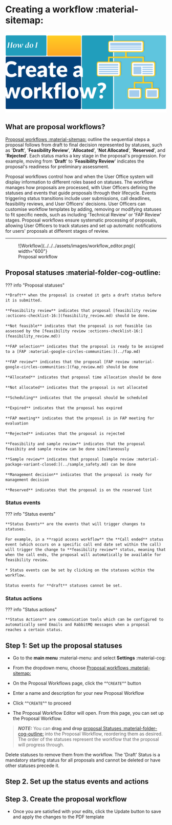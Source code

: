 # Creating a workflow :material-sitemap:

![Workflow](../../../assets/images/workflow.png)

## What are proposal workflows?

[Proposal workflows :material-sitemap:](../settings/proposal_workflow.md) outline the sequential steps a proposal follows from draft to final decision represented by statuses, such as '**Draft**', '**Feasibility Review**', '**Allocated**', '**Not Allocated**', '**Reserved**', and '**Rejected**'. Each status marks a key stage in the proposal's progression. For example, moving from '**Draft**' to '**Feasibility Review**' indicates the proposal's readiness for preliminary assessment. 

Proposal workflows control how and when the User Office system will display information to different roles based on statuses. The workflow manages how proposals are processed, with User Officers defining the statuses and events that guide proposals through their lifecycle. Events triggering status transitions include user submissions, call deadlines, feasibility reviews, and User Officers' decisions. User Officers can customise workflow templates by adding, removing or modifying statuses to fit specific needs, such as including 'Technical Review' or 'FAP Review' stages. Proposal workflows ensure systematic processing of proposals, allowing User Officers to track statuses and set up automatic notifications for users' proposals at different stages of review.

______________________________________________________________________________________
    
<figure markdown="span">  
        ![Workflow](../../../assets/images/workflow_editor.png){ width="600"}
        <figcaption>Proposal workflow</figcaption>
    </figure>

## Proposal statuses :material-folder-cog-outline:


??? info "Proposal statuses" 

    **Draft** when the proposal is created it gets a draft status before it is submitted.

    **Feasibility review** indicates that proposal [feasibility review :octicons-checklist-16:](feasibility_review.md) should be done.

    **Not feasible** indicates that the proposal is not feasible (as assessed by the [feasibility review :octicons-checklist-16:](feasibility_review.md))

    **FAP selection** indicates that the proposal is ready to be assigned to a [FAP :material-google-circles-communities:](../fap.md)

    **FAP review** indicates that the proposal [FAP review :material-google-circles-communities:](fap_review.md) should be done

    **Allocated** indicates that proposal time allocation should be done

    **Not allocated** indicates that the proposal is not allocated

    **Scheduling** indicates that the proposal should be scheduled

    **Expired** indicates that the proposal has expired

    **FAP meeting** indicates that the proposal is in FAP meeting for evaluation

    **Rejected** indicates that the proposal is rejected

    **Feasibility and sample review** indicates that the proposal feasibity and sample review can be done simultaneously

    **Sample review** indicates that proposal [sample review :material-package-variant-closed:](../sample_safety.md) can be done

    **Management decision** indicates that the proposal is ready for management decision

    **Reserved** indicates that the proposal is on the reserved list

### Status events

??? info "Status events" 

    **Status Events** are the events that will trigger changes to statuses. 
    
    For example, in a **rapid access workflow** the **Call ended** status event (which occurs on a specific call end date set within the call) will trigger the change to **feasibility review** status, meaning that when the call ends, the proposal will automatically be available for feasibility review.

    * Status events can be set by clicking on the statuses within the workflow.

    Status events for **draft** statuses cannot be set. 

### Status actions

??? info "Status actions" 

    **Status Actions** are communication tools which can be configured to automatically send Emails and RabbitMQ messages when a proposal reaches a certain status.

## Step 1: Set up the proposal statuses

* Go to the **main menu** :material-menu: and select **Settings** :material-cog:
* From the dropdown menu, choose [Proposal workflows :material-sitemap:](../settings/proposal_workflow.md)

* On the Proposal Workflows page, click the ^^`CREATE`^^ button
* Enter a name and description for your new Proposal Workflow
* Click ^^`CREATE`^^ to proceed

* The Proposal Workflow Editor will open. From this page, you can set up the Proposal Workflow.

> **_NOTE:_** You can **drag and drop** [proposal Statuses :material-folder-cog-outline:](../settings/proposal_statuses.md) into the Proposal Workflow, reordering them as desired. The order of the statuses represent the workflow that the proposal will progress through. 


 Delete statuses to remove them from the workflow. The 'Draft' Status is a mandatory starting status for all proposals and cannot be deleted or have other statuses precede it.

## Step 2. Set up the status events and actions


## Step 3. Create the proposal workflow

* Once you are satisfied with your edits, click the Update button to save and apply the changes to the PDF template

